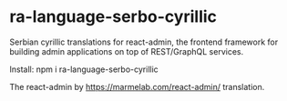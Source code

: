 # ra-language-serbo-cyrillic
Serbian  cyrillic translations for react-admin, the frontend framework for building admin applications on top of REST/GraphQL services.

Install: npm i ra-language-serbo-cyrillic

The react-admin by https://marmelab.com/react-admin/ translation.

